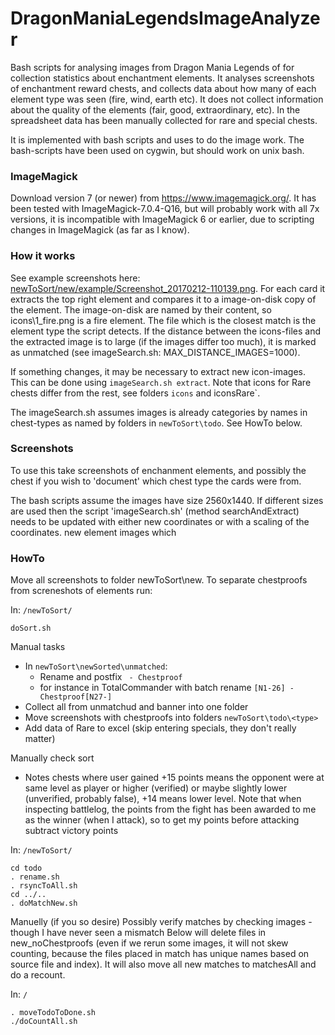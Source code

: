 # DragonManiaLegendsImageAnalyzer
Bash scripts for analysing images from Dragon Mania Legends of for collection statistics about enchantment elements. It analyses screenshots of enchantment reward chests, and collects data about how many of each element type was seen (fire, wind, earth etc). It does not collect information about the quality of the elements (fair, good, extraordinary, etc). In the spreadsheet data has been manually collected for rare and special chests.

It is implemented with bash scripts and uses to do the image work. The bash-scripts have been used on cygwin, but should work on unix bash.

### ImageMagick
Download version 7 (or newer) from https://www.imagemagick.org/. It has been tested with ImageMagick-7.0.4-Q16, but will probably work with all 7x versions, it is incompatible with ImageMagick 6 or earlier, due to scripting changes in ImageMagick (as far as I know).


### How it works

See example screenshots here: [newToSort/new/example/Screenshot_20170212-110139.png](https://github.com/arberg/DragonManiaLegendsImageAnalyzer/blob/master/newToSort/new/example/Screenshot_20170212-110139.png). For each card it extracts the top right element and compares it to a image-on-disk copy of the element. The image-on-disk are named by their content, so icons\1_fire.png is a fire element. The file which is the closest match is the element type the script detects. If the distance between the icons-files and the extracted image is to large (if the images differ too much), it is marked as unmatched (see imageSearch.sh: MAX_DISTANCE_IMAGES=1000).

If something changes, it may be necessary to extract new icon-images. This can be done using `imageSearch.sh extract`. Note that icons for Rare chests differ from the rest, see folders `icons` and iconsRare`.

The imageSearch.sh assumes images is already categories by names in chest-types as named by folders in `newToSort\todo`. See HowTo below.

### Screenshots

To use this take screenshots of enchanment elements, and possibly the chest if you wish to 'document' which chest type the cards were from. 

The bash scripts assume the images have size 2560x1440. If different sizes are used then the script 'imageSearch.sh' (method searchAndExtract) needs to be updated with either new coordinates or with a scaling of the coordinates. new element images which 


### HowTo

Move all screenshots to folder newToSort\new. To separate chestproofs from screneshots of elements run:

In: `/newToSort/`
```
doSort.sh
```

Manual tasks
* In `newToSort\newSorted\unmatched`: 
  * Rename and postfix ` - Chestproof`
  * for instance in TotalCommander with batch rename `[N1-26] - Chestproof[N27-]`
* Collect all from unmatchud and banner into one folder
* Move screenshots with chestproofs into folders `newToSort\todo\<type>`
* Add data of Rare to excel (skip entering specials, they don't really matter)

Manually check sort 
- Notes chests where user gained +15 points means the opponent were at same level as player or higher (verified) or maybe slightly lower (unverified, probably false), +14 means lower level. Note that when inspecting battlelog, the points from the fight has been awarded to me as the winner (when I attack), so to get my points before attacking subtract victory points

In: `/newToSort/`
```
cd todo
. rename.sh
. rsyncToAll.sh
cd ../..
. doMatchNew.sh
```
Manuelly (if you so desire) Possibly verify matches by checking images - though I have never seen a mismatch
Below will delete files in new_noChestproofs (even if we rerun some images, it will not skew counting, because the files placed in match has unique names based on source file and index). It will also move all new matches to matchesAll and do a recount.

In: `/`
```
. moveTodoToDone.sh
./doCountAll.sh
```
